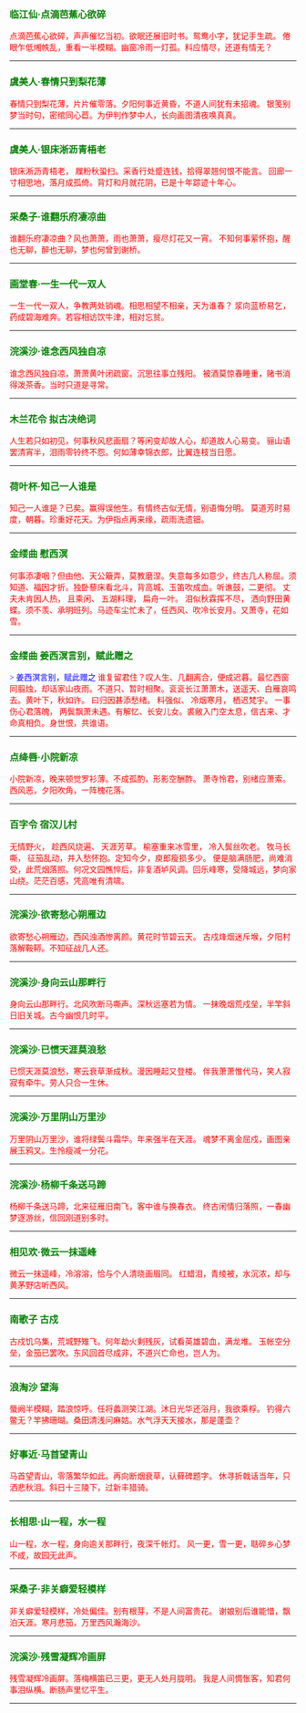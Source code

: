 ### <font color=green>临江仙·点滴芭蕉心欲碎</font>
<font face="楷体" color=red>
点滴芭蕉心欲碎，声声催忆当初。欲眠还展旧时书。鸳鸯小字，犹记手生疏。  
倦眼乍低缃帙乱，重看一半模糊。幽窗冷雨一灯孤。料应情尽，还道有情无？  
</font>

--- 

### <font color=green>虞美人·春情只到梨花薄</font>
<font face="楷体" color=red>
春情只到梨花薄，片片催零落。夕阳何事近黄昏，不道人间犹有未招魂。  
银笺别梦当时句，密绾同心苣。为伊判作梦中人，长向画图清夜唤真真。  
</font>

---

### <font color=green>虞美人·银床淅沥青梧老</font>
<font face="楷体" color=red>
银床淅沥青梧老， 屧粉秋蛩扫。采香行处蹙连钱，拾得翠翘何恨不能言。  
回廊一寸相思地，落月成孤倚。背灯和月就花阴，已是十年踪迹十年心。   
</font>

---


### <font color=green>采桑子·谁翻乐府凄凉曲</font>
<font face="楷体" color=red>
谁翻乐府凄凉曲？风也萧萧，雨也萧萧，瘦尽灯花又一宵。  
不知何事萦怀抱，醒也无聊，醉也无聊，梦也何曾到谢桥。   
</font>

--- 

### <font color=green>画堂春·一生一代一双人</font>
<font face="楷体" color=red>
一生一代一双人，争教两处销魂。相思相望不相亲，天为谁春？   
浆向蓝桥易乞，药成碧海难奔。若容相访饮牛津，相对忘贫。   

</font>

---

### <font color=green>浣溪沙·谁念西风独自凉</font>
<font face="楷体" color=red>
谁念西风独自凉，萧萧黄叶闭疏窗。沉思往事立残阳。  
被酒莫惊春睡重，赌书消得泼茶香。当时只道是寻常。  
</font>

---

### <font color=green>木兰花令 拟古决绝词</font>
<font face="楷体" color=red>
人生若只如初见，何事秋风悲画扇？等闲变却故人心，却道故人心易变。  
骊山语罢清宵半，泪雨零铃终不怨。何如薄幸锦衣郎，比翼连枝当日愿。  
</font>

---

### <font color=green>荷叶杯·知己一人谁是</font>
<font face="楷体" color=red>
知己一人谁是？已矣。赢得误他生。有情终古似无情，别语悔分明。  
莫道芳时易度，朝暮。珍重好花天。为伊指点再来缘，疏雨洗遗钿。  
</font>

---

### <font color=green>金缕曲 慰西溟</font>
<font face="楷体" color=red>
何事添凄咽？但由他、天公簸弄，莫教磨涅。失意每多如意少，终古几人称屈。须知道、福因才折。独卧藜床看北斗，背高城、玉笛吹成血。听谯鼓，二更彻。   
丈夫未肯因人热， 且乘闲、 五湖料理， 扁舟一叶。 泪似秋霖挥不尽， 洒向野田黄蝶。须不羡、承明班列。马迹车尘忙未了，任西风、吹冷长安月。又萧寺，花如雪。  
</font>

---

### <font color=green>金缕曲 姜西溟言别，赋此赠之</font>
<font face="宋体" color=blue>
> 姜西溟言别，赋此赠之
</font>

<font face="楷体" color=red>
谁复留君住？叹人生、几翻离合，便成迟暮。最忆西窗同翦烛，却话家山夜雨。不道只、暂时相聚。衮衮长江萧萧木，送遥天、白雁哀鸣去。黄叶下，秋如许。  
曰归因甚添愁绪。 料强似、 冷烟寒月， 栖迟梵宇。 一事伤心君落魄， 两鬓飘萧未遇。有解忆、长安儿女。裘敝入门空太息，信古来、才命真相负。身世恨，共谁语。  
</font>

---

### <font color=green>点绛唇·小院新凉</font>
<font face="楷体" color=red>
小院新凉，晚来顿觉罗衫薄。不成孤酌，形影空酬酢。  
萧寺怜君，别绪应萧索。西风恶，夕阳吹角，一阵槐花落。  
</font>

---

### <font color=green>百字令 宿汉儿村</font>
<font face="楷体" color=red>
无情野火， 趁西风烧遍、 天涯芳草。 榆塞重来冰雪里， 冷入鬓丝吹老。 牧马长嘶， 征笳乱动，并入愁怀抱。定知今夕，庾郎瘦损多少。
便是脑满肠肥，尚难消受，此荒烟落照。何况文园憔悴后，非复酒垆风调。回乐峰寒，受降城远，梦向家山绕。茫茫百感，凭高唯有清啸。
</font>

---

### <font color=green>浣溪沙·欲寄愁心朔雁边</font>
<font face="楷体" color=red>
欲寄愁心朔雁边，西风浊酒惨离颜。黄花时节碧云天。  
古戍烽烟迷斥堠，夕阳村落解鞍鞯。不知征战几人还。   
</font>

--- 


### <font color=green>浣溪沙·身向云山那畔行</font>
<font face="楷体" color=red>
身向云山那畔行。北风吹断马嘶声。深秋远塞若为情。  
一抹晚烟荒戍垒，半竿斜日旧关城。古今幽恨几时平。  
</font>

---

### <font color=green>浣溪沙·已惯天涯莫浪愁</font>
<font face="楷体" color=red>
已惯天涯莫浪愁，寒云衰草渐成秋。漫因睡起又登楼。  
伴我萧萧惟代马，笑人寂寂有牵牛。劳人只合一生休。  
</font>

----

### <font color=green>浣溪沙·万里阴山万里沙</font>
<font face="楷体" color=red>
万里阴山万里沙，谁将绿鬓斗霜华。年来强半在天涯。  
魂梦不离金屈戍，画图亲展玉鸦叉。生怜瘦减一分花。  
</font>

--- 


### <font color=green>浣溪沙·杨柳千条送马蹄</font>
<font face="楷体" color=red>
杨柳千条送马蹄，北来征雁旧南飞，客中谁与换春衣。   
终古闲情归落照，一春幽梦逐游丝，信回刚道别多时。   
</font>

--- 
### <font color=green>相见欢·微云一抹遥峰</font>
<font face="楷体" color=red>
微云一抹遥峰，冷溶溶，恰与个人清晓画眉同。  
红蜡泪，青绫被，水沉浓，却与黄茅野店听西风。   
</font>

---
### <font color=green>南歌子 古戍</font>
<font face="楷体" color=red>
古戍饥乌集，荒城野雉飞。何年劫火剩残灰，试看英雄碧血，满龙堆。  
玉帐空分垒，金笳已罢吹。东风回首尽成非，不道兴亡命也，岂人为。   
</font>

--- 
### <font color=green>浪淘沙 望海</font>
<font face="楷体" color=red>
蜃阙半模糊，踏浪惊呼。任将蠡测笑江湖。沐日光华还浴月，我欲乘桴。   
钓得六鳖无？竿拂珊瑚。桑田清浅问麻姑。水气浮天天接水，那是蓬壶？   
</font>

--- 
### <font color=green>好事近·马首望青山</font>
<font face="楷体" color=red>
马首望青山，零落繁华如此。再向断烟衰草，认藓碑题字。    
休寻折戟话当年，只洒悲秋泪。斜日十三陵下，过新丰猎骑。  
</font>

---

### <font color=green>长相思·山一程，水一程</font>
<font face="楷体" color=red>
山一程，水一程，身向逾关那畔行，夜深千帐灯。  
风一更，雪一更，聒碎乡心梦不成，故园无此声。  
</font>

---


### <font color=green>采桑子·非关癖爱轻模样</font>
<font face="楷体" color=red>
非关癖爱轻模样，冷处偏佳。别有根芽，不是人间富贵花。  
谢娘别后谁能惜，飘泊天涯。寒月悲笳，万里西风瀚海沙。  
</font>

---

### <font color=green>浣溪沙·残雪凝辉冷画屏</font>
<font face="楷体" color=red>
残雪凝辉冷画屏。落梅横笛已三更，更无人处月胧明。   
我是人间惆怅客，知君何事泪纵横。断肠声里忆平生。   
</font>

---

